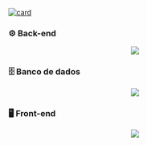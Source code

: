 [![card](https://github-readme-stats.vercel.app/api?username=IagoACPereira&theme=tokyonight&show_icons=true)](https://github.com/anuraghazra/github-readme-stats)

### ⚙️ Back-end
<p align="center">
  <a href="https://skillicons.dev">
    <img src="https://skillicons.dev/icons?i=nodejs,javascript,typescript,express,nest,sequelize" />
  </a>
</p>

### 🗄️ Banco de dados
<p align="center">
  <a href="https://skillicons.dev">
    <img src="https://skillicons.dev/icons?i=postgresql,sqlite,mysql,mongo" />
  </a>
</p>

### 🖥️ Front-end
<p align="center">
  <a href="https://skillicons.dev">
    <img src="https://skillicons.dev/icons?i=react,html,css,bootstrap" />
  </a>
</p>

<!--
**IagoACPereira/IagoACPereira** is a ✨ _special_ ✨ repository because its `README.md` (this file) appears on your GitHub profile.

Here are some ideas to get you started:

- 🔭 I’m currently working on ...
- 🌱 I’m currently learning ...
- 👯 I’m looking to collaborate on ...
- 🤔 I’m looking for help with ...
- 💬 Ask me about ...
- 📫 How to reach me: ...
- 😄 Pronouns: ...
- ⚡ Fun fact: ...
-->
